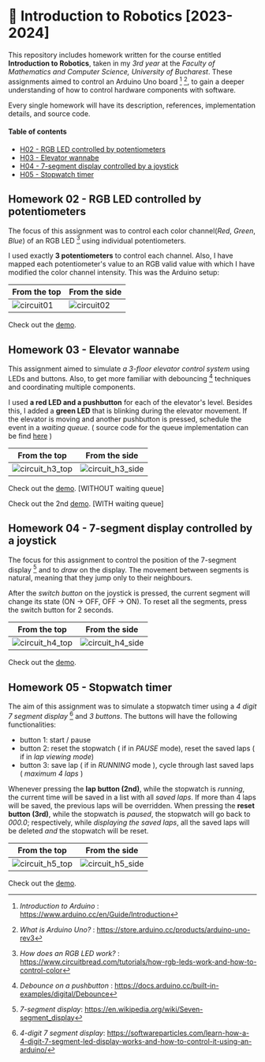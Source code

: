 # 🤖 Introduction to Robotics [2023-2024]

This repository includes homework written for the course entitled **Introduction to Robotics**, taken in my _3rd year_ at the _Faculty of Mathematics and Computer Science, University of Bucharest_. These assignments aimed to control an Arduino Uno board [^1] [^2], to gain a deeper understanding of how to control hardware components with software. 

Every single homework will have its description, references, implementation details, and source code. 

#### Table of contents
- [H02 - RGB LED controlled by potentiometers](#homework-02)
- [H03 - Elevator wannabe](#homework-03)
- [H04 - 7-segment display controlled by a joystick](#homework-04)
- [H05 - Stopwatch timer](#homework-05) 

## Homework 02 - RGB LED controlled by potentiometers
The focus of this assignment was to control each color channel(_Red_, _Green_, _Blue_) of an RGB LED [^3] using individual potentiometers. 

I used exactly **3 potentiometers** to control each channel. Also, I have mapped each potentiometer's value to an RGB valid value with which I have modified the color channel intensity. This was the Arduino setup:

| From the top | From the side|
| ---------- | ---------- |
| ![circuit01](https://github.com/VladWero08/IntroductionToRobotics/assets/77508081/fa89d0c7-f157-47c2-8284-5bd2edd08d8d) | ![circuit02](https://github.com/VladWero08/IntroductionToRobotics/assets/77508081/dac2c372-9510-41cc-987e-60f4b6065b7a) | 

Check out the <a href="https://youtube.com/watch/dFWHFmvstL8?feature=share" target="_blank">demo</a>.

## Homework 03 - Elevator wannabe
This assignment aimed to simulate _a 3-floor elevator control system_ using LEDs and buttons. Also, to get more familiar with debouncing [^4] techniques and coordinating multiple components.

I used **a red LED and a pushbutton** for each of the elevator's level. Besides this, I added a **green LED** that is blinking during the elevator movement.
If the elevator is moving and another pushbutton is pressed, schedule the event in a _waiting queue_. ( source code for the queue implementation can be find [here](https://github.com/sdesalas/Arduino-Queue.h) )

| From the top | From the side|
| ---------- | ---------- |
| ![circuit_h3_top](https://github.com/VladWero08/IntroductionToRobotics/assets/77508081/65e59c57-b88b-4305-ae58-7666abb763f7) |![circuit_h3_side](https://github.com/VladWero08/IntroductionToRobotics/assets/77508081/2e3b1604-4ef2-4801-b4eb-780360071633) |

Check out the <a href="https://youtube.com/watch/Dna8v8pamGY" target="_blank">demo</a>. [WITHOUT waiting queue]

Check out the 2nd <a href="https://youtube.com/watch/a4mvA3g6lFc?feature=share" targel="_blank">demo</a>. [WITH waiting queue]

## Homework 04 - 7-segment display controlled by a joystick
The focus for this assignment to control the position of the 7-segment display [^5] and to _draw_ on the display. The movement between segments is natural, meaning that they jump only to their neighbours.

After the _switch button_ on the joystick is pressed, the current segment will change its state (ON -> OFF, OFF -> ON). To reset all the segments, press the switch button for 2 seconds.

| From the top | From the side|
| ---------- | ---------- |
| ![circuit_h4_top](https://github.com/VladWero08/IntroductionToRobotics/assets/77508081/917d96ae-88f7-4547-8046-e60cd0960568) | ![circuit_h4_side](https://github.com/VladWero08/IntroductionToRobotics/assets/77508081/aff6561a-888f-4102-8a02-0371cb09ddd0) |

Check out the <a href="https://youtube.com/watch/6vFm29PpfPI">demo</a>. 

## Homework 05 - Stopwatch timer
The aim of this assignment was to simulate a stopwatch timer using a _4 digit 7 segment display_ [^6] and _3 buttons_. The buttons will have the following functionalities: 
- button 1: start / pause
- button 2: reset the stopwatch ( if in _PAUSE_ mode), reset the saved laps ( if in _lap viewing mode_)
- button 3: save lap ( if in _RUNNING_ mode ), cycle through last saved laps ( _maximum 4 laps_ )

Whenever pressing the **lap button (2nd)**, while the stopwatch is _running_, the current time will be saved in a list with all _saved laps_. If more than 4 laps will be saved, the previous laps will be overridden. 
When pressing the **reset button (3rd)**, while the stopwatch is _paused_, the stopwatch will go back to _000.0_; respectively, while _displaying the saved laps_, all the saved laps will be deleted _and_ the stopwatch will be reset.

| From the top | From the side|
| ---------- | ---------- |
| ![circuit_h5_top](https://github.com/VladWero08/IntroductionToRobotics/assets/77508081/e5f5ffe9-6352-464e-8eca-9773a5b34dca) | ![circuit_h5_side](https://github.com/VladWero08/IntroductionToRobotics/assets/77508081/56d57b78-5e2e-40b2-9deb-694b13d9462d) | 

Check out the <a href="https://www.youtube.com/watch?v=1QCtBLAy9iM">demo</a>. 

[^1]: _Introduction to Arduino_ : https://www.arduino.cc/en/Guide/Introduction
[^2]: _What is Arduino Uno?_ : https://store.arduino.cc/products/arduino-uno-rev3
[^3]: _How does an RGB LED work?_ : https://www.circuitbread.com/tutorials/how-rgb-leds-work-and-how-to-control-color
[^4]: _Debounce on a pushbutton_ : https://docs.arduino.cc/built-in-examples/digital/Debounce
[^5]: _7-segment display_: https://en.wikipedia.org/wiki/Seven-segment_display
[^6]: _4-digit 7 segment display_: https://softwareparticles.com/learn-how-a-4-digit-7-segment-led-display-works-and-how-to-control-it-using-an-arduino/
